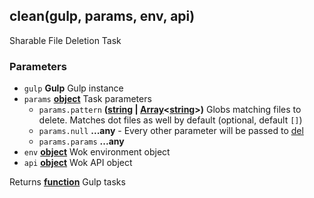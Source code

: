 <!-- Generated by documentation.js. Update this documentation by updating the source code. -->

## clean(gulp, params, env, api)

Sharable File Deletion Task

### Parameters

-   `gulp` **Gulp** Gulp instance
-   `params` **[object][1]** Task parameters
    -   `params.pattern` **([string][2] \| [Array][3]&lt;[string][2]>)** Globs matching files to delete. Matches dot files as well by default (optional, default `[]`)
    -   `params.null` **...any** -   Every other parameter will be passed to [del][4]
    -   `params.params` **...any** 
-   `env` **[object][1]** Wok environment object
-   `api` **[object][1]** Wok API object

Returns **[function][5]** Gulp tasks

[1]: https://developer.mozilla.org/docs/Web/JavaScript/Reference/Global_Objects/Object

[2]: https://developer.mozilla.org/docs/Web/JavaScript/Reference/Global_Objects/String

[3]: https://developer.mozilla.org/docs/Web/JavaScript/Reference/Global_Objects/Array

[4]: https://www.npmjs.com/package/del#options

[5]: https://developer.mozilla.org/docs/Web/JavaScript/Reference/Statements/function
